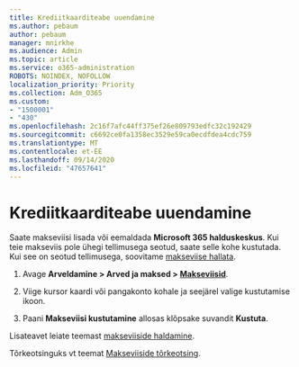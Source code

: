 ```yaml
---
title: Krediitkaarditeabe uuendamine
ms.author: pebaum
author: pebaum
manager: mnirkhe
ms.audience: Admin
ms.topic: article
ms.service: o365-administration
ROBOTS: NOINDEX, NOFOLLOW
localization_priority: Priority
ms.collection: Adm_O365
ms.custom:
- "1500001"
- "430"
ms.openlocfilehash: 2c16f7afc44ff375ef26e809793edfc32c192429
ms.sourcegitcommit: c6692ce0fa1358ec3529e59ca0ecdfdea4cdc759
ms.translationtype: MT
ms.contentlocale: et-EE
ms.lasthandoff: 09/14/2020
ms.locfileid: "47657641"
---
```

# <a name="update-my-credit-card-information"></a>Krediitkaarditeabe uuendamine

Saate makseviisi lisada või eemaldada **Microsoft 365 halduskeskus**. Kui teie makseviis pole ühegi tellimusega seotud, saate selle kohe kustutada. Kui see on seotud tellimusega, soovitame [makseviise hallata](https://docs.microsoft.com/microsoft-365/commerce/billing-and-payments/manage-payment-methods).

1. Avage **Arveldamine > Arved ja maksed > [Makseviisid](https://go.microsoft.com/fwlink/p/?linkid=2018806)**.

2. Viige kursor kaardi või pangakonto kohale ja seejärel valige kustutamise ikoon.

3. Paani **Makseviisi kustutamine** allosas klõpsake suvandit **Kustuta**.

Lisateavet leiate teemast [makseviiside haldamine](https://docs.microsoft.com/microsoft-365/commerce/billing-and-payments/manage-payment-methods).

Tõrkeotsinguks vt teemat [Makseviiside tõrkeotsing](https://docs.microsoft.com/microsoft-365/commerce/billing-and-payments/manage-payment-methods#troubleshoot-payment-methods).
